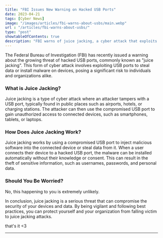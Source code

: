 ```yaml
---
title: "FBI Issues New Warning on Hacked USB Ports"
date: 2023-04-21
tags: [Cyber News]
image: "/images/articles/fbi-warns-about-usbs/main.webp"
url : "/articles/fbi-warns-about-usbs/"
type: "post"
showtableOfContents: true
description: "FBI warns of juice jacking, a cyber attack that exploits USB ports. Learn what it is, how it works, and how to protect yourself. Stay secure!"
---
```


The Federal Bureau of Investigation (FBI) has recently issued a warning about the growing threat of hacked USB ports, commonly known as "juice jacking". This form of cyber attack involves exploiting USB ports to steal data or install malware on devices, posing a significant risk to individuals and organizations alike.

### What is Juice Jacking?
Juice jacking is a type of cyber attack where an attacker tampers with a USB port, typically found in public places such as airports, hotels, or charging stations. The attacker can then use the compromised USB port to gain unauthorized access to connected devices, such as smartphones, tablets, or laptops.

### How Does Juice Jacking Work?
Juice jacking works by using a compromised USB port to inject malicious software into the connected device or steal data from it. When a user connects their device to a hacked USB port, the malware can be installed automatically without their knowledge or consent. This can result in the theft of sensitive information, such as usernames, passwords, and personal data.

### Should You Be Worried?
No, this happening to you is extremely unlikely. 

In conclusion, juice jacking is a serious threat that can compromise the security of your devices and data. By being vigilant and following best practices, you can protect yourself and your organization from falling victim to juice jacking attacks.

that's it <3

---

  
